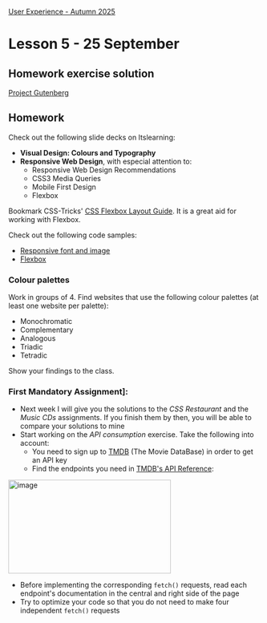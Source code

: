 [User Experience - Autumn 2025](https://github.com/arturomorarioja-kea/WD_UX_E25/blob/main/README.md)

# Lesson 5 - 25 September

[-> css-in-js null coalescence ? - image formats]: #

[-> Food repo. Iterate + responsive]: #
[  -> auto margins + contact flex + <a> styling]: #

## Homework exercise solution
[Project Gutenberg](https://github.com/arturomorarioja/js_project_gutenberg)

## Homework
Check out the following slide decks on Itslearning:
- **Visual Design: Colours and Typography**
- **Responsive Web Design**, with especial attention to:
  - Responsive Web Design Recommendations
  - CSS3 Media Queries
  - Mobile First Design
  - Flexbox

Bookmark CSS-Tricks' [CSS Flexbox Layout Guide](https://css-tricks.com/snippets/css/a-guide-to-flexbox/). It is a great aid for working with Flexbox.
 
Check out the following code samples:
- [Responsive font and image](https://codepen.io/arturomorarioja/pen/MWzpJjG)
- [Flexbox](https://github.com/arturomorarioja/css_flexbox)

### Colour palettes
Work in groups of 4. Find websites that use the following colour palettes (at least one website per palette):
- Monochromatic
- Complementary
- Analogous
- Triadic
- Tetradic

Show your findings to the class.

### First Mandatory Assignment]: #
- Next week I will give you the solutions to the *CSS Restaurant* and the *Music CDs* assignments. If you finish them by then, you will be able to compare your solutions to mine
- Start working on the *API consumption* exercise. Take the following into account:
  - You need to sign up to [TMDB](https://www.themoviedb.org/signup) (The Movie DataBase) in order to get an API key
  - Find the endpoints you need in [TMDB's API Reference](https://developer.themoviedb.org/reference/intro/getting-started):

<img width="324" height="187" alt="image" src="https://github.com/user-attachments/assets/9282a963-2f1e-481b-84fe-a6642e1c9efe" />

  - Before implementing the corresponding `fetch()` requests, read each endpoint's documentation in the central and right side of the page
  - Try to optimize your code so that you do not need to make four independent `fetch()` requests
